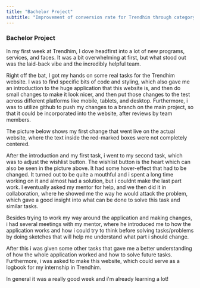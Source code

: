 ```yaml
---
title: "Bachelor Project"
subtitle: "Improvement of conversion rate for Trendhim through category breakdown"
---
```


### **Bachelor Project**

In my first week at Trendhim, I dove headfirst into a lot of new programs, services, and faces. It was a bit overwhelming at first, but what stood out was the laid-back vibe and the incredibly helpful team.

Right off the bat, I got my hands on some real tasks for the Trendhim website. I was to find specific bits of code and styling, which also gave me an introduction to the huge application that this website is, and then do small changes to make it look nicer, and then put those changes to the test across different platforms like mobile, tablets, and desktop. Furthermore, i was to utilize github to push my changes to a branch on the main project, so that it could be incorporated into the website, after reviews by team members.

The picture below shows my first change that went live on the actual website, where the text inside the red-marked boxes were not completely centered.

After the introduction and my first task, i went to my second task, which was to adjust the wishlist button. The wishlist button is the heart which can also be seen in the picture above. It had some hover-effect that had to be changed. It turned out to be quite a mouthful and i spent a long time working on it and almost had a solution, but i couldnt make the last part work. I eventually asked my mentor for help, and we then did it in collaboration, where he showed me the way he would attack the problem, which gave a good insight into what can be done to solve this task and similar tasks.

Besides trying to work my way around the application and making changes, i had several meetings with my mentor, where he introduced me to how the application works and how i could try to think before solving tasks/problems by doing sketches that will help me understand what part i should change.

After this i was given some other tasks that gave me a better understanding of how the whole application worked and how to solve future tasks. Furthermore, i was asked to make this website, which could serve as a logbook for my internship in Trendhim.

In general it was a really good week and i'm already learning a lot!
